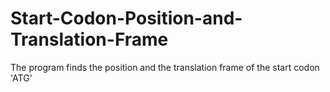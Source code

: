 # Start-Codon-Position-and-Translation-Frame
The program finds the position and the translation frame of the start codon 'ATG'
